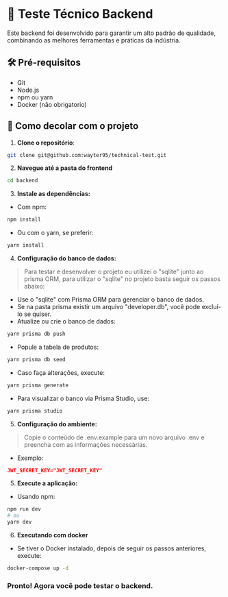 # 🚀 Teste Técnico Backend
Este backend foi desenvolvido para garantir um alto padrão de qualidade, combinando as melhores ferramentas e práticas da indústria.

## 🛠 Pré-requisitos
- Git
- Node.js
- npm ou yarn
- Docker (não obrigatorio)

## 🚀 Como decolar com o projeto

1. **Clone o repositório**:

```bash
git clone git@github.com:wayter95/technical-test.git
```

2. **Navegue até a pasta do frontend**

```bash
cd backend
```

3. **Instale as dependências:**

- Com npm:

```bash
npm install
```

- Ou com o yarn, se preferir:

```bash
yarn install
```

4. **Configuração do banco de dados:**
> Para testar e desenvolver o projeto eu utilizei o "sqlite" junto ao prisma ORM, para utilizar o "sqlite" no projeto basta seguir os passos abaixo:

- Use o "sqlite" com Prisma ORM para gerenciar o banco de dados.
- Se na pasta prisma existir um arquivo "developer.db", você pode excluí-lo se quiser.
- Atualize ou crie o banco de dados:

```bash
yarn prisma db push
```

- Popule a tabela de produtos:

```bash
yarn prisma db seed
```

- Caso faça alterações, execute:

```bash
yarn prisma generate
```

- Para visualizar o banco via Prisma Studio, use:

```bash
yarn prisma studio
```

5. **Configuração do ambiente:**
> Copie o conteúdo de .env.example para um novo arquivo .env e preencha com as informações necessárias.

- Exemplo: 

```json
JWT_SECRET_KEY="JWT_SECRET_KEY"
```

5. **Execute a aplicação:**

- Usando npm:
```bash
npm run dev 
# ou 
yarn dev  
```

6. **Executando com docker**
- Se tiver o Docker instalado, depois de seguir os passos anteriores, execute:

```bash
docker-compose up -d
```

### Pronto! Agora você pode testar o backend.




